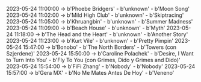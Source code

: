 2023-05-24 11:00:00 -> b'Phoebe Bridgers' - b'unknown' - b'Moon Song'
2023-05-24 11:02:00 -> b'Mild High Club' - b'unknown' - b'Skiptracing'
2023-05-24 11:05:00 -> b'Khruangbin' - b'unknown' - b'Summer Madness'
2023-05-24 11:09:00 -> b'Beach House' - b'unknown' - b'Myth'
2023-05-24 11:18:00 -> b'The Head and the Heart' - b'unknown' - b'Another Story'
2023-05-24 11:23:00 -> b'Kurt Vile' - b'unknown' - b'Pretty Pimpin'
2023-05-24 15:47:00 -> b'Bonobo' - b'The North Borders' - b'Towers (con Szjerdene)'
2023-05-24 15:50:00 -> b'Caroline Polachek' - b'Desire, I Want to Turn Into You' - b'Fly To You (con Grimes, Dido y Grimes and Dido)'
2023-05-24 15:54:00 -> b'FiFi Zhang' - b'Nobody' - b'Nobody'
2023-05-24 15:57:00 -> b'Gera MX' - b'No Me Mates Antes De Hoy' - b'Veneno'
